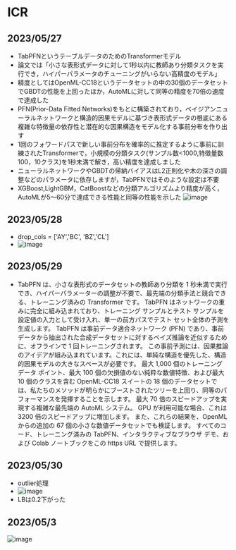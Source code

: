 # ICR

## 2023/05/27
- TabPFNというテーブルデータのためのTransformerモデル
- 論文では「小さな表形式データに対して1秒以内に教師あり分類タスクを実行でき，ハイパーパラメータのチューニングがいらない高精度のモデル」
- 精度としてはOpenML-CC18というデータセットの中の30個のデータセットでGBDTの性能を上回ったほか，AutoMLに対して同等の精度を70倍の速度で達成した
- PFN(Prior-Data Fitted Networks)をもとに構築されており，ベイジアンニューラルネットワークと構造的因果モデルに基づき表形式データの根底にある複雑な特徴量の依存性と潜在的な因果構造をモデル化する事前分布を作り出す
- 1回のフォワードパスで新しい事前分布を確率的に推定するように事前に訓練されたTransformerで，小規模の分類タスク(サンプル数<1000,特徴量数100，10クラス)を1秒未満で解き，高い精度を達成しました
- ニューラルネットワークやGBDTの帰納バイアスはL2正則化や木の深さの調整などのパラメータに依存しますが，TabPFNではそのような設定は不要
- XGBoost,LightGBM，CatBoostなどの分類アルゴリズムより精度が高く，AutoMLが5〜60分で達成できる性能と同等の性能を示した
![image](https://github.com/plandic/ICR/assets/34090657/fda1920a-d90a-4a9e-86a8-73c325082474)

## 2023/05/28
- drop_cols = ['AY','BC', 'BZ','CL']
- ![image](https://github.com/plandic/ICR/assets/34090657/5bbb3775-6586-40b7-8589-75aa59913faf)

## 2023/05/29
- TabPFN は、小さな表形式のデータセットの教師あり分類を 1 秒未満で実行でき、ハイパーパラメーターの調整が不要で、最先端の分類手法と競合できる、トレーニング済みの Transformer です。 TabPFN はネットワークの重みに完全に組み込まれており、トレーニング サンプルとテスト サンプルを設定値の入力として受け入れ、単一の前方パスでテスト セット全体の予測を生成します。 TabPFN は事前データ適合ネットワーク (PFN) であり、事前データから抽出された合成データセットに対するベイズ推論を近似するために、オフラインで 1 回トレーニングされます。 この事前予測には、因果推論のアイデアが組み込まれています。これには、単純な構造を優先した、構造的因果モデルの大きなスペースが必要です。 最大 1,000 個のトレーニング データ ポイント、最大 100 個の欠損値のない純粋な数値特徴、および最大 10 個のクラスを含む OpenML-CC18 スイートの 18 個のデータセットでは、私たちのメソッドが明らかにブーストされたツリーを上回り、同等のパフォーマンスを発揮することを示します。 最大 70 倍のスピードアップを実現する複雑な最先端の AutoML システム。 GPU が利用可能な場合、これは 3200 倍のスピードアップに増加します。 また、これらの結果を、OpenML からの追加の 67 個の小さな数値データセットでも検証します。 すべてのコード、トレーニング済みの TabPFN、インタラクティブなブラウザ デモ、および Colab ノートブックをこの https URL で提供します。

## 2023/05/30
- outlier処理
- ![image](https://github.com/plandic/ICR/assets/34090657/d8757413-db06-435a-b2c0-399d1e262ce0)
- LBは0.2下がった

## 2023/05/3
![image](https://github.com/plandic/ICR/assets/34090657/26a08fb2-1fb2-487d-8983-87852c59c174)

